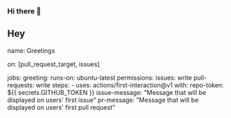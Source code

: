 ### Hi there 👋
## Hey

name: Greetings

on: [pull_request_target, issues]

jobs:
  greeting:
    runs-on: ubuntu-latest
    permissions:
      issues: write
      pull-requests: write
    steps:
    - uses: actions/first-interaction@v1
      with:
        repo-token: ${{ secrets.GITHUB_TOKEN }}
        issue-message: "Message that will be displayed on users' first issue"
        pr-message: "Message that will be displayed on users' first pull request"
